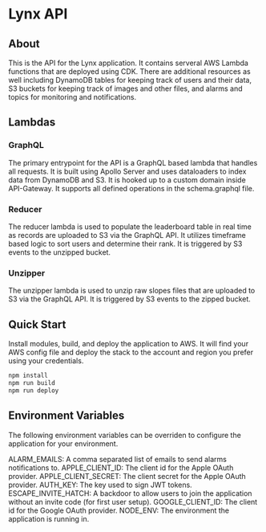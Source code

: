 # Lynx API

## About

This is the API for the Lynx application. It contains serveral AWS Lambda functions that are deployed using CDK. There are additional resources as well including DynamoDB tables for keeping track of users and their data, S3 buckets for keeping track of images and other files, and alarms and topics for monitoring and notifications.

## Lambdas

### GraphQL

The primary entrypoint for the API is a GraphQL based lambda that handles all requests. It is built using Apollo Server and uses dataloaders to index data from DynamoDB and S3. It is hooked up to a custom domain inside API-Gateway. It supports all defined operations in the schema.graphql file.

### Reducer

The reducer lambda is used to populate the leaderboard table in real time as records are uploaded to S3 via the GraphQL API. It utilizes timeframe based logic to sort users and determine their rank. It is triggered by S3 events to the unzipped bucket.

### Unzipper

The unzipper lambda is used to unzip raw slopes files that are uploaded to S3 via the GraphQL API. It is triggered by S3 events to the zipped bucket.

## Quick Start

Install modules, build, and deploy the application to AWS. It will find your AWS config file and deploy the stack to the account and region you prefer using your credentials.

```bash
npm install
npm run build
npm run deploy
```

## Environment Variables

The following environment variables can be overriden to configure the application for your environment.

ALARM_EMAILS: A comma separated list of emails to send alarms notifications to.
APPLE_CLIENT_ID: The client id for the Apple OAuth provider.
APPLE_CLIENT_SECRET: The client secret for the Apple OAuth provider.
AUTH_KEY: The key used to sign JWT tokens.
ESCAPE_INVITE_HATCH: A backdoor to allow users to join the application without an invite code (for first user setup).
GOOGLE_CLIENT_ID: The client id for the Google OAuth provider.
NODE_ENV: The environment the application is running in.
